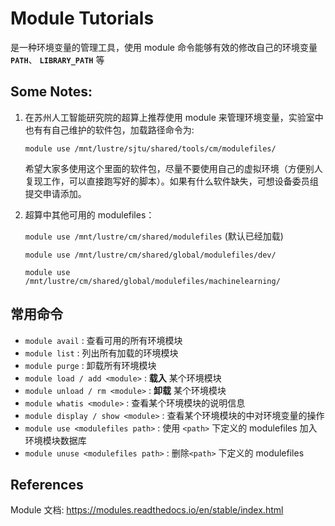 # Module Tutorials

是一种环境变量的管理工具，使用 module 命令能够有效的修改自己的环境变量 **`PATH`**、 **`LIBRARY_PATH`** 等

## Some Notes:

1. 在苏州人工智能研究院的超算上推荐使用 module 来管理环境变量，实验室中也有有自己维护的软件包，加载路径命令为:

    `module use /mnt/lustre/sjtu/shared/tools/cm/modulefiles/`

    希望大家多使用这个里面的软件包，尽量不要使用自己的虚拟环境（方便别人复现工作，可以直接跑写好的脚本）。如果有什么软件缺失，可想设备委员组提交申请添加。

2. 超算中其他可用的 modulefiles：

    `module use /mnt/lustre/cm/shared/modulefiles` (默认已经加载)

    `module use /mnt/lustre/cm/shared/global/modulefiles/dev/`
  
    `module use /mnt/lustre/cm/shared/global/modulefiles/machinelearning/`


## 常用命令

* `module avail` : 查看可用的所有环境模块
* `module list` : 列出所有加载的环境模块
* `module purge` : 卸载所有环境模块
* `module load / add <module>` : **载入** 某个环境模块
* `module unload / rm <module>` : **卸载** 某个环境模块
* `module whatis <module>` : 查看某个环境模块的说明信息
* `module display / show <module>` : 查看某个环境模块的中对环境变量的操作
* `module use <modulefiles path>` : 使用 `<path>` 下定义的 modulefiles 加入 环境模块数据库
* `module unuse <modulefiles path>` : 删除`<path>` 下定义的 modulefiles

## References
Module 文档: https://modules.readthedocs.io/en/stable/index.html


